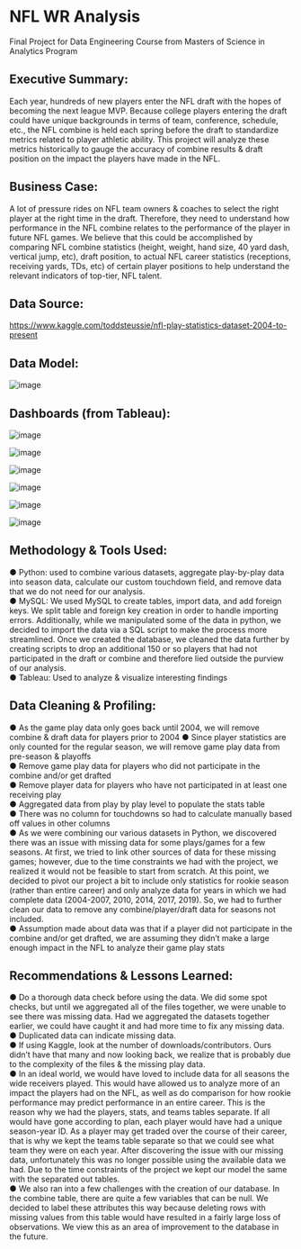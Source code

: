 # NFL WR Analysis
Final Project for Data Engineering Course from Masters of Science in Analytics Program 


## Executive Summary:
Each year, hundreds of new players enter the NFL draft with the hopes of becoming the next league MVP.  Because college players entering the draft could have unique backgrounds in terms of team, conference, schedule, etc., the NFL combine is held each spring before the draft to standardize metrics related to player athletic ability. This project will analyze these metrics historically to gauge the accuracy of combine results & draft position on the impact the players have made in the NFL. 


## Business Case:
A lot of pressure rides on NFL team owners & coaches to select the right player at the right time in the draft.  Therefore, they need to understand how performance in the NFL combine relates to the performance of the player in future NFL games.  We believe that this could be accomplished by comparing NFL combine statistics (height, weight, hand size, 40 yard dash, vertical jump, etc), draft position, to actual NFL career statistics (receptions, receiving yards, TDs, etc) of certain player positions to help understand the relevant indicators of top-tier, NFL talent.  


## Data Source:
https://www.kaggle.com/toddsteussie/nfl-play-statistics-dataset-2004-to-present 

## Data Model:

![image](https://user-images.githubusercontent.com/80867370/112909092-5f2a7e00-90b6-11eb-9b99-db6a95ee6db1.png)


## Dashboards (from Tableau):

![image](https://user-images.githubusercontent.com/80867370/112909126-749fa800-90b6-11eb-9efb-aab794c0fe70.png)

![image](https://user-images.githubusercontent.com/80867370/112909136-79645c00-90b6-11eb-95f9-5a500ab0ce21.png)

![image](https://user-images.githubusercontent.com/80867370/112909148-7cf7e300-90b6-11eb-8901-cc1793530cb1.png)

![image](https://user-images.githubusercontent.com/80867370/112909160-808b6a00-90b6-11eb-9119-8100d3d92a26.png)

![image](https://user-images.githubusercontent.com/80867370/112909171-84b78780-90b6-11eb-8263-f966f50d4db6.png)

![image](https://user-images.githubusercontent.com/80867370/112909183-897c3b80-90b6-11eb-9d1a-950976da8ae9.png)


## Methodology & Tools Used:
●	Python: used to combine various datasets, aggregate play-by-play data into season data, calculate our custom touchdown field, and remove data that we do not need for our analysis.  
●	MySQL: We used MySQL to create tables, import data, and add foreign keys. We split table and foreign key creation in order to handle importing errors. Additionally, while we manipulated some of the data in python, we decided to import the data via a SQL script to make the process more streamlined. Once we created the database, we cleaned the data further by creating scripts to drop an additional 150 or so players that had not participated in the draft or combine and therefore lied outside the purview of our analysis.  
●	Tableau: Used to analyze & visualize interesting findings




## Data Cleaning & Profiling:
●	As the game play data only goes back until 2004, we will remove combine & draft data for players prior to 2004  ●	Since player statistics are only counted for the regular season, we will remove game play data from pre-season & playoffs  
●	Remove game play data for players who did not participate in the combine and/or get drafted  
●	Remove player data for players who have not participated in at least one receiving play  
●	Aggregated data from play by play level to populate the stats table  
●	There was no column for touchdowns so had to calculate manually based off values in other columns  
●	As we were combining our various datasets in Python, we discovered there was an issue with missing data for some plays/games for a few seasons.  At first, we tried to link other sources of data for these missing games; however, due to the time constraints we had with the project, we realized it would not be feasible to start from scratch. At this point, we decided to pivot our project a bit to include only statistics for rookie season (rather than entire career) and only analyze data for years in which we had complete data (2004-2007, 2010, 2014, 2017, 2019). So, we had to further clean our data to remove any combine/player/draft data for seasons not included.  
●	Assumption made about data was that if a player did not participate in the combine and/or get drafted, we are assuming they didn’t make a large enough impact in the NFL to analyze their game play stats

## Recommendations & Lessons Learned:  
●	Do a thorough data check before using the data.  We did some spot checks, but until we aggregated all of the files together, we were unable to see there was missing data.  Had we aggregated the datasets together earlier, we could have caught it and had more time to fix any missing data.  
●	Duplicated data can indicate missing data.  
●	If using Kaggle, look at the number of downloads/contributors.  Ours didn’t have that many and now looking back, we realize that is probably due to the complexity of the files & the missing play data.  
●	In an ideal world, we would have loved to include data for all seasons the wide receivers played.  This would have allowed us to analyze more of an impact the players had on the NFL, as well as do comparison for how rookie performance may predict performance in an entire career. This is the reason why we had the players, stats, and teams tables separate.  If all would have gone according to plan, each player would have had a unique season-year ID.  As a player may get traded over the course of their career, that is why we kept the teams table separate so that we could see what team they were on each year.  After discovering the issue with our missing data, unfortunately this was no longer possible using the available data we had.  Due to the time constraints of the project we kept our model the same with the separated out tables.  
●	We also ran into a few challenges with the creation of our database. In the combine table, there are quite a few variables that can be null. We decided to label these attributes this way because deleting rows with missing values from this table would have resulted in a fairly large loss of observations. We view this as an area of improvement to the database in the future. 

